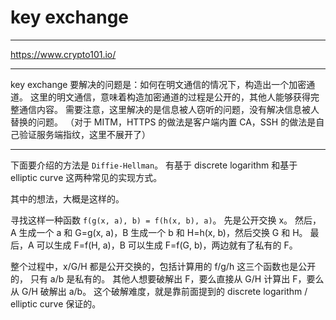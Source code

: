 # key exchange

---

https://www.crypto101.io/

---

key exchange 要解决的问题是：如何在明文通信的情况下，构造出一个加密通道。
这里的明文通信，意味着构造加密通道的过程是公开的，其他人能够获得完整通信内容。
需要注意，这里解决的是信息被人窃听的问题，没有解决信息被人替换的问题。
（对于 MITM，HTTPS 的做法是客户端内置 CA，SSH 的做法是自己验证服务端指纹，这里不展开了）

---

下面要介绍的方法是 `Diffie-Hellman`。
有基于 discrete logarithm 和基于 elliptic curve 这两种常见的实现方式。

其中的想法，大概是这样的。

寻找这样一种函数 `f(g(x, a), b) = f(h(x, b), a)`。
先是公开交换 x。
然后，A 生成一个 a 和 G=g(x, a)，B 生成一个 b 和 H=h(x, b)，然后交换 G 和 H。
最后，A 可以生成 F=f(H, a)，B 可以生成 F=f(G, b)，两边就有了私有的 F。

整个过程中，x/G/H 都是公开交换的，包括计算用的 f/g/h 这三个函数也是公开的，
只有 a/b 是私有的。
其他人想要破解出 F，要么直接从 G/H 计算出 F，要么从 G/H 破解出 a/b。
这个破解难度，就是靠前面提到的 discrete logarithm / elliptic curve 保证的。
